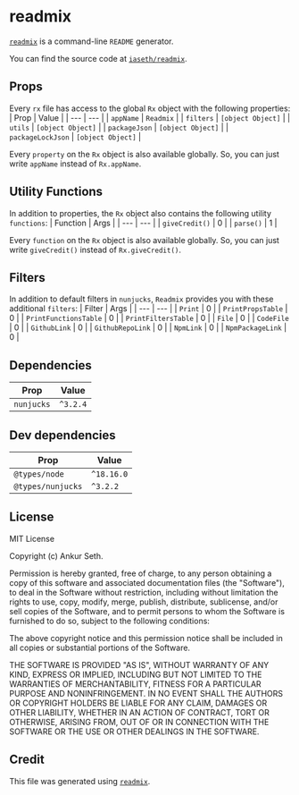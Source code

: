 
# readmix

[`readmix`](https://www.npmjs.com/package/readmix) is a command-line `README` generator.

You can find the source code at [`iaseth/readmix`](https://github.com/iaseth/readmix).


## Props

Every `rx` file has access to the global `Rx` object with the following properties:
| Prop | Value |
| --- | --- |
| `appName` | `Readmix` |
| `filters` | `[object Object]` |
| `utils` | `[object Object]` |
| `packageJson` | `[object Object]` |
| `packageLockJson` | `[object Object]` |


Every `property` on the `Rx` object is also available globally.
So, you can just write `appName` instead of `Rx.appName`.


## Utility Functions

In addition to properties, the `Rx` object also contains the following utility `functions`:
| Function | Args |
| --- | --- |
| `giveCredit()` | 0 |
| `parse()` | 1 |


Every `function` on the `Rx` object is also available globally.
So, you can just write `giveCredit()` instead of `Rx.giveCredit()`.


## Filters

In addition to default filters in `nunjucks`, `Readmix` provides you with these additional `filters`:
| Filter | Args |
| --- | --- |
| `Print` | 0 |
| `PrintPropsTable` | 0 |
| `PrintFunctionsTable` | 0 |
| `PrintFiltersTable` | 0 |
| `File` | 0 |
| `CodeFile` | 0 |
| `GithubLink` | 0 |
| `GithubRepoLink` | 0 |
| `NpmLink` | 0 |
| `NpmPackageLink` | 0 |



## Dependencies
| Prop | Value |
| --- | --- |
| `nunjucks` | `^3.2.4` |


## Dev dependencies
| Prop | Value |
| --- | --- |
| `@types/node` | `^18.16.0` |
| `@types/nunjucks` | `^3.2.2` |



## License
MIT License

Copyright (c) Ankur Seth.

Permission is hereby granted, free of charge, to any person obtaining a copy
of this software and associated documentation files (the &quot;Software&quot;), to deal
in the Software without restriction, including without limitation the rights
to use, copy, modify, merge, publish, distribute, sublicense, and/or sell
copies of the Software, and to permit persons to whom the Software is
furnished to do so, subject to the following conditions:

The above copyright notice and this permission notice shall be included in all
copies or substantial portions of the Software.

THE SOFTWARE IS PROVIDED &quot;AS IS&quot;, WITHOUT WARRANTY OF ANY KIND, EXPRESS OR
IMPLIED, INCLUDING BUT NOT LIMITED TO THE WARRANTIES OF MERCHANTABILITY,
FITNESS FOR A PARTICULAR PURPOSE AND NONINFRINGEMENT. IN NO EVENT SHALL THE
AUTHORS OR COPYRIGHT HOLDERS BE LIABLE FOR ANY CLAIM, DAMAGES OR OTHER
LIABILITY, WHETHER IN AN ACTION OF CONTRACT, TORT OR OTHERWISE, ARISING FROM,
OUT OF OR IN CONNECTION WITH THE SOFTWARE OR THE USE OR OTHER DEALINGS IN THE
SOFTWARE.

## Credit

This file was generated using [`readmix`](https://github.com/iaseth/readmix).

